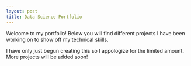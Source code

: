 ```yaml
---
layout: post
title: Data Science Portfolio
---
```



Welcome to my portfolio!
Below you will find different projects I have been working on to show off my technical skills.

I have only just begun creating this so I appologize for the limited amount. More projects will be added soon!